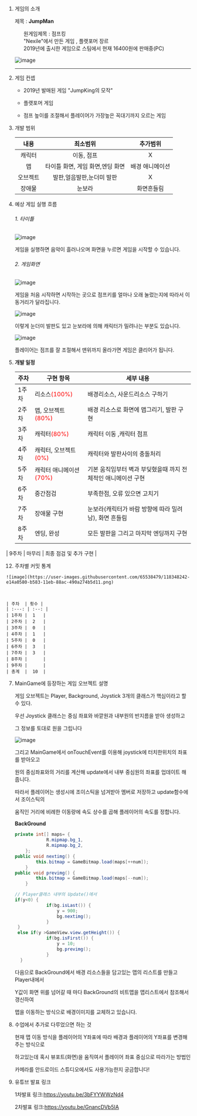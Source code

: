 1. 게임의 소개

   제목 : <strong>JumpMan</strong>

   <ul>원게임제목 : 점프킹</ul>
   <ul>"Nexile"에서 만든 게임 , 플랫포머 장르</ul>
   <ul>2019년에 출시한 게임으로 스팀에서 현재 16400원에 판매중(PC)</ul>

   ![image](https://user-images.githubusercontent.com/65538479/113096456-29a9a000-9230-11eb-81a2-b501a9789829.png)

   

   ------

5. 게임 컨셉

   + 2019년 발매된 게임 "JumpKing의 모작"

   + 플랫포머 게임

   + 점프 높이를 조절해서 플레이어가 가장높은 꼭대기까지 오르는 게임

     

6. 개발 범위

   |   내용   |             최소범위             |    추가범위     |
   | :------: | :------------------------------: | :-------------: |
   |  캐릭터  |            이동, 점프            |        X        |
   |    맵    | 타이틀 화면, 게임 화면,엔딩 화면 | 배경 애니메이션 |
   | 오브젝트 |    발판,얼음발판,눈더미 발판     |        X        |
   |  장애물  |              눈보라              |   화면흔들림    |
   
7. 예상 게임 실행 흐름

   ###### 1. 타이틀

   ![image](https://user-images.githubusercontent.com/65538479/113091056-12fe4b80-9226-11eb-8642-611063a4daef.png)

   게임을 실행하면 음악이 흘러나오며 화면을 누르면 게임을 시작할 수 있습니다.

   ######  2. 게임화면

   ![image](https://user-images.githubusercontent.com/65538479/113092985-054ac500-922a-11eb-9186-54e360b4927a.png)

   게임을 처음 시작하면 시작하는 곳으로 점프키를 얼마나 오래 눌렀는지에 따라서 이동거리가 달라집니다.

   

   <img src="https://user-images.githubusercontent.com/65538479/113096049-88bae500-922f-11eb-835b-b8c73f442280.png" alt="image"  />

   이렇게 눈더미 발판도 있고 눈보라에 의해 캐릭터가 밀려나는 부분도 있습니다.

   

   ![image](https://user-images.githubusercontent.com/65538479/113095589-a63b7f00-922e-11eb-839e-3e02cac77fa9.png)

    플레이어는 점프를 잘 조절해서 맨위까지 올라가면 게임은 클리어가 됩니다.

   

8. **개발 일정**

   | 주차  | 구현 항목                                             | 세부 내용                                                    |
   | ----- | ----------------------------------------------------- | ------------------------------------------------------------ |
   | 1주차 | 리소스<span style="color:red">(100%)</span>           | 배경리소스, 사운드리소스 구하기                              |
   | 2주차 | 맵, 오브젝트<span style="color:red">(80%)</span>      | 배경 리소스로 화면에 맵그리기, 발판 구현                     |
   | 3주차 | 캐릭터<span style="color:red">(80%)</span>            | 캐릭터 이동 ,캐릭터 점프                                     |
   | 4주차 | 캐릭터, 오브젝트<span style="color:red">(0%)</span>   | 캐릭터와 발판사이의 충돌처리                                 |
   | 5주차 | 캐릭터 애니메이션<span style="color:red">(70%)</span> | 기본 움직임부터 벽과 부딪혔을때 까지 전체적인 애니메이션 구현 |
   | 6주차 | 중간점검                                              | 부족한점, 오류 있으면 고치기                                 |
   | 7주차 | 장애물 구현                                           | 눈보라(캐릭터가 바람 방향에 따라 밀려남), 화면 흔들림        |
   | 8주차 | 엔딩, 완성                                            | 모든 발판을 그리고 마지막 엔딩까지 구현                      |
| 9주차 | 마무리                                                | 최종 점검 및 추가 구현                                       |
   
   
   
   
   
12.  주차별 커밋 통계

    ![image](https://user-images.githubusercontent.com/65538479/118348242-e14a0580-b583-11eb-88ac-490a274b5d11.png)

    

    | 주차  | 횟수 |
    | :---: | :--: |
    | 1주차 |  1   |
    | 2주차 |  2   |
    | 3주차 |  0   |
    | 4주차 |  1   |
    | 5주차 |  0   |
    | 6주차 |  3   |
    | 7주차 |  3   |
    | 8주차 |      |
    | 9주차 |      |
    | 총계  |  10  |
    
    
    
7. MainGame에 등장하는 게임 오브젝트 설명

   게임 오브젝트는 Player, Background, Joystick 3개의 클래스가 핵심이라고 할 수 있다.

   우선 Joystick 클래스는 중심 좌표와 바깥원과 내부원의 반지름을 받아 생성하고

   그 정보를 토대로 원을 그립니다

   ![image](https://user-images.githubusercontent.com/65538479/118348694-09873380-b587-11eb-8796-fb5545f3859d.png)

   그리고 MainGame에서 onTouchEvent를 이용해 joystick에 터치한위치의 좌표를 받아오고

   원의 중심좌표와의 거리를 계산해 update에서 내부 중심원의 좌표를 업데이트 해줍니다.

   따라서 플레이어는 생성시에 조이스틱을 넘겨받아 멤버로 저장하고 update함수에서 조이스틱의

   움직인 거리에 비례한 이동량에 속도 상수를 곱해 플레이어의 속도를 정합니다.

   

   

   **BackGround**

   ```java
   private int[] maps= {
               R.mipmap.bg_1,
               R.mipmap.bg_2,
       };
   public void nextimg() {
           this.bitmap = GameBitmap.load(maps[++num]);
       }
   public void previmg() {
           this.bitmap = GameBitmap.load(maps[--num]);
       }
   ```

   ```java
   // Player클래스 내부의 Update()에서
   if(y<0) {
               if(bg.isLast()) {
                   y = 900;
                   bg.nextimg();
               }
    }
    else if(y >GameView.view.getHeight()) {
               if(bg.isFirst()) {
                   y = 10;
                   bg.previmg();
               }
     }
   ```

   다음으로 BackGround에서 배경 리소스들을 담고있는 맵의 리스트를 만들고 Player내에서

   Y값이 화면 위를 넘어갈 때 마다 BackGround의 비트맵을 맵리스트에서 참조해서 갱신하여

   맵을 이동하는 방식으로 배경이미지를 교체하고 있습니다.

   

8. 수업에서 추가로 다루었으면 하는 것

   현재 맵 이동 방식을 플레이어의 Y좌표에 따라 배경과 플레이어의 Y좌표를 변경해주는 방식으로

   하고있는데 혹시 뷰포트(화면)을 움직여서 플레이어 좌표 중심으로 따라가는 방법인 

   카메라를 안드로이드 스튜디오에서도 사용가능한지 궁금합니다!

9. 유튜브 발표 링크

   1차발표 링크:https://youtu.be/3bFYYWWzNd4

   2차발표 링크:https://youtu.be/GnancDVb5IA

   

   

